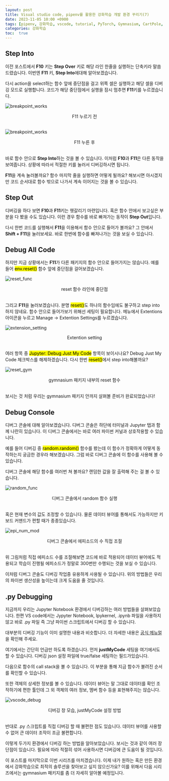 ```yaml
---
layout: post
title: Visual studio code, pipenv를 활용한 강화학습 개발 환경 꾸리기(7)
date: 2023-11-05 10:00 +0900
tags: [pipenv, 강화학습, vscode, tutorial, PyTorch, Gymnasium, CartPole, debug]
categories: 강화학습
toc:  true
---
```


## Step Into

이전 포스트에서 **F10** 키는 **Step Over** 키로 해당 라인 한줄을 실행하는 단축키라 말씀드렸습니다.
이번엔 **F11** 키, **Step Into**에대해 알아보겠습니다.

다시 action을 select하는 함수 앞에 중단점을 걸고 위쪽 셀은 실행하고 해당 셀을 디버깅 모드로 실행합니다.
코드가 해당 중단점에서 실행을 잠시 멈추면 **F11**키를 누르겠습니다.

![breakpoint_works](/assets/img/RL_6/breakpoint_works.png)
<center>F11 누르기 전</center>
<br/>

![breakpoint_works](/assets/img/RL_7/select_into.png)
<center>F11 누른 후</center>
<br/>

바로 함수 안으로 **Step Into**하는 것을 볼 수 있습니다.
이처럼 **F10**과 **F11**은 다른 동작을 보여줍니다.
상황에 따라서 적절한 키를 눌러서 디버깅하시면 됩니다.

**F11**을 계속 눌러볼까요?
함수 마지막 줄을 실행하면 어떻게 될까요?
해보시면 아시겠지만 코드 순서대로 함수 밖으로 나가서 계속 이어지는 것을 볼 수 있습니다.

## Step Out

디버깅을 하다 보면 **F10**과 **F11**키는 헷갈리기 마련입니다.
혹은 함수 안에서 보고싶은 부분을 다 봤을 수도 있습니다.
이런 경우 함수를 바로 빠져가는 동작이 **Step Out**입니다.

다시 한번 코드를 실행해서 **F11**을 이용해서 함수 안으로 들어가 볼까요?
그 안에서 **Shift + F11**을 눌러보세요.
바로 한번에 함수를 빠져나가는 것을 보실 수 있습니다.


## Debug All Code

하지만 지금 상황에서는 **F11**가 다른 패키지의 함수 안으로 들어가지는 않습니다.
예를 들어 <mark>env.reset()</mark> 함수 앞에 중단점을 걸어보겠습니다.

![reset_func](/assets/img/RL_7/reset_func.png)
<center>reset 함수 라인에 중단점</center>
<br/>

그리고 **F11**을 눌러보겠습니다.
분명 <mark>reset()</mark>도 하나의 함수임에도 불구하고 step into하지 않네요.
함수 안으로 들어가보기 위해선 세팅이 필요합니다.
메뉴에서 Extentions 아이콘을 누르고 Manage -> Extention Settings를 누르겠습니다.

![extension_setting](/assets/img/RL_7/extension_setting.png)
<center>Extention setting</center>
<br/>

여러 항목 중 <mark>Jupyter: Debug Just My Code</mark> 항목이 보이시나요?
Debug Just My Code 체크박스를 해제하겠습니다.
다시 한번 <mark>reset()</mark>에서 step into해볼까요?

![reset_gym](/assets/img/RL_7/reset_gym.png)
<center>gymnasium 패키지 내부의 reset 함수</center>
<br/>

보시는 것 처럼 우리는 gymnasium 패키지 안까지 살펴볼 준비가 완료되었습니다!

## Debug Console

디버그 콘솔에 대해 알아보겠습니다.
디버그 콘솔은 하단에 터미널과 Jupyter 탭과 함께 나란히 있습니다.
이 디버그 콘솔에서는 바로 여러 파이썬 커널과 상호작용할 수 있습니다.

예를 들어 디버깅 중 <mark>random.random()</mark> 함수를 봤는데 이 함수가 정확하게 어떻게 동작하는지 궁금한 경우라 해보겠습니다.
그럼 바로 디버그 콘솔에 이 함수를 사용해 볼 수 있습니다.

디버그 콘솔에 해당 함수를 여러번 쳐 볼까요?
랜덤한 값을 잘 출력해 주는 걸 볼 수 있습니다.

![random_func](/assets/img/RL_7/random_func.png)
<center>디버그 콘솔에서 random 함수 실행</center>
<br/>

혹은 현재 변수의 값도 조정할 수 있습니다.
물론 데이터 뷰어를 통해서도 가능하지만 키보드 커맨드가 편할 때가 종종있습니다.

![epi_num_mod](/assets/img/RL_7/epi_num_mod.png)
<center>디버그 콘솔에서 에피소드의 수 직접 조절</center>
<br/>

위 그림처럼 직접 에피소드 수를 조절해보면 코드에 바로 적용되어 데이터 뷰어에도 적용되고 학습이 진행될 에피소드가 정말로 300번만 수행되는 것을 보실 수 있습니다.

이처럼 디버그 콘솔도 디버깅 작업중 유용하게 사용될 수 있습니다.
위의 방법들은 우리의 파이썬 생산성을 높이는데 크게 도움을 줄 것입니다.

## .py Debugging

지금까지 우리는 Jupyter Notebook 환경에서 디버깅하는 여러 방법들을 살펴보았습니다.
한편 VS code에서는 Jypyter Notebook, Ipykernel, .ipynb 파일을 사용하지 않고 바로 .py 파일 즉 그냥 파이썬 스크립트에서 디버깅 할 수 있습니다.

대부분의 디버깅 기능이 이미 설명한 내용과 비슷합니다.
더 자세한 내용은 [공식 메뉴얼](https://code.visualstudio.com/docs/python/debugging)을 확인해 주세요.

여기에서는 간단히 언급만 하도록 하겠습니다.
먼저 **justMyCode** 세팅을 여기에서도 할 수 있습니다.
디버깅 json 설정 파일에 true/false 세팅하는 필드가있습니다.

다음으로 함수의 call stack을 볼 수 있습니다.
이 부분을 통해 지금 함수가 불려진 순서를 확인할 수 있습니다.

또한 객체의 상세한 정보를 볼 수 있습니다.
데이터 뷰어는 말 그대로 데이터를 확인 조작하기에 편한 툴인데 그 외 객체의 여러 정보, 멤버 함수 등을 표현해주지는 않습니다.

![vscode_debug](/assets/img/RL_7/vscode_debug.png)
<center>디버깅 창 모습, justMyCode 설정 방법</center>
<br/>

반대로 .py 스크립트를 직접 디버깅 할 때 불편한 점도 있습니다.
데이터 뷰어를 사용할 수 없어 큰 데이터 조작이 조금 불편합니다.

이렇게 두가지 환경에서 디버깅 하는 방법을 알아보았습니다.
보시는 것과 같이 여러 장단점이 있습니다.
필요에 따라 적절히 섞어 사용하시면 디버깅에 큰 도움이 될 것입니다.

이 포스트를 마지막으로 이번 시리즈를 마치겠습니다.
이제 내가 원하는 혹은 만든 환경에서 강화학습으로 최적의 솔루션을 찾아보고 싶지 않으신가요?
이를 위해서 다음 시리즈에서는 gymnasium 패키지를 좀 더 자세히 알아볼 예정입니다.